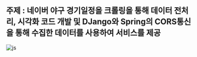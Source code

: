 <h2> 주제 : 네이버 야구 경기일정을 크롤링을 통해 데이터 전처리, 시각화 코드 개발 및 
      DJango와 Spring의 CORS통신을 통해 수집한 데이터를 사용하여 서비스를 제공</h2>



![js](https://img.shields.io/badge/Spring-6DB33F?style=for-the-badge&logo=spring&logoColor=white)
